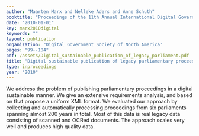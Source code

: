 ```yaml
---
author: "Maarten Marx and Nelleke Aders and Anne Schuth"
booktitle: "Proceedings of the 11th Annual International Digital Government Research Conference on Public Administration Online: Challenges and Opportunities"
date: "2010-01-01"
key: marx2010digital
keywords: ""
layout: publication
organization: "Digital Government Society of North America"
pages: "99--104"
pdf: /assets/Digital_sustainable_publication_of_legacy_parliament.pdf
title: "Digital sustainable publication of legacy parliamentary proceedings"
type: inproceedings
year: "2010"
---
```


We address the problem of publishing parliamentary proceedings in a digital sustainable manner. We give an extensive requirements analysis, and based on that propose a uniform XML format. We evaluated our approach by collecting and automatically processing proceedings from six parliaments spanning almost 200 years in total. Most of this data is real legacy data consisting of scanned and OCRed documents. The approach scales very well and produces high quality data.


